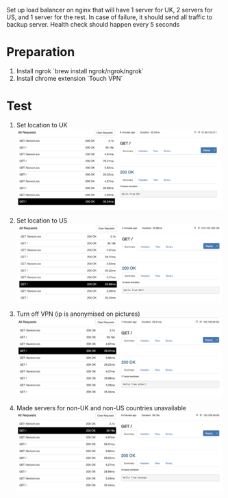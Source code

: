 Set up load balancer on nginx that will have 1 server for UK, 2 servers
for US, and 1 server for the rest. In case of failure, it should send
all traffic to backup server. Health check should happen every 5 seconds

# Preparation

1.  Install ngrok \`brew install ngrok/ngrok/ngrok\`
2.  Install chrome extension \`Touch VPN\`

# Test

1.  Set location to UK
    ![uk](resources/uk.png)

2.  Set location to US
    ![us1](resources/us1.png)

3.  Turn off VPN (ip is anonymised on pictures)
    ![other](resources/other.png)

4.  Made servers for non-UK and non-US countries unavailable 
    ![backup](resources/backup.png)
